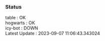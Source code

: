 ### Status


table : OK  
hogwarts : OK  
icy-bot : DOWN  
Latest Update : 2023-09-07 11:06:43.343024
